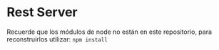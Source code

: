 # Rest Server

Recuerde que los módulos de node no están en este repositorio, para reconstruirlos utilizar: ```npm install```